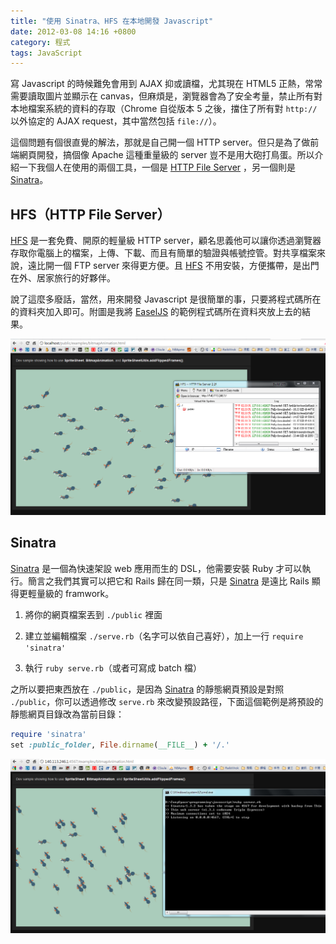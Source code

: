 ```yaml
---
title: "使用 Sinatra、HFS 在本地開發 Javascript"
date: 2012-03-08 14:16 +0800
category: 程式
tags: JavaScript
---
```


[HFS]: http://www.rejetto.com/hfs/
[Sinatra]: http://www.sinatrarb.com/
[EaselJS]: http://easeljs.com/

寫 Javascript 的時候難免會用到 AJAX 抑或讀檔，尤其現在 HTML5 正熱，常常需要讀取圖片並顯示在 canvas，但麻煩是，瀏覽器會為了安全考量，禁止所有對本地檔案系統的資料的存取（Chrome 自從版本 5 之後，擋住了所有對 `http://` 以外協定的 AJAX request，其中當然包括 `file://`）。

這個問題有個很直覺的解法，那就是自己開一個 HTTP server。但只是為了做前端網頁開發，搞個像 Apache 這種重量級的 server 豈不是用大砲打鳥蛋。所以介紹一下我個人在使用的兩個工具，一個是 [HTTP File Server][HFS] ，另一個則是 [Sinatra]。

<!-- more -->

## HFS（HTTP File Server）

[HFS] 是一套免費、開原的輕量級 HTTP server，顧名思義他可以讓你透過瀏覽器存取你電腦上的檔案，上傳、下載、而且有簡單的驗證與帳號控管。對共享檔案來說，遠比開一個 FTP server 來得更方便。且 [HFS] 不用安裝，方便攜帶，是出門在外、居家旅行的好夥伴。

說了這麼多廢話，當然，用來開發 Javascript 是很簡單的事，只要將程式碼所在的資料夾加入即可。附圖是我將 [EaselJS] 的範例程式碼所在資料夾放上去的結果。

![](/images/HFS.png)

## Sinatra

[Sinatra] 是一個為快速架設 web 應用而生的 DSL，他需要安裝 Ruby 才可以執行。簡言之我們其實可以把它和 Rails 歸在同一類，只是 [Sinatra] 是遠比 Rails 顯得更輕量級的 framwork。

1. 將你的網頁檔案丟到 `./public` 裡面

2. 建立並編輯檔案 `./serve.rb`（名字可以依自己喜好），加上一行 `require 'sinatra'`

3. 執行 `ruby serve.rb`（或者可寫成 batch 檔）

之所以要把東西放在 `./public`，是因為 [Sinatra] 的靜態網頁預設是對照 `./public`，你可以透過修改 `serve.rb` 來改變預設路徑，下面這個範例是將預設的靜態網頁目錄改為當前目錄：

``` ruby serve.rb
require 'sinatra'
set :public_folder, File.dirname(__FILE__) + '/.'
```

![](/images/sinatra.png)